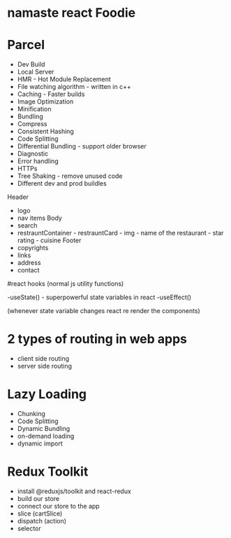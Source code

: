 # namaste react Foodie

# Parcel

- Dev Build
- Local Server
- HMR - Hot Module Replacement
- File watching algorithm - written in c++
- Caching - Faster builds
- Image Optimization
- Minification
- Bundling
- Compress
- Consistent Hashing
- Code Splitting
- Differential Bundling - support older browser
- Diagnostic
- Error handling
- HTTPs
- Tree Shaking - remove unused code
- Different dev and prod buildles


Header
  - logo
  - nav items
Body
  - search
  - restrauntContainer - restrauntCard - img - name of the restaurant - star rating - cuisine
Footer
  - copyrights
  - links
  - address
  - contact


#react hooks
(normal js utility functions)

-useState() - superpowerful state variables in react
-useEffect()

(whenever state variable changes react re render the components)

# 2 types of routing in web apps

- client side routing
- server side routing



# Lazy Loading
- Chunking
- Code Splitting
- Dynamic Bundling
- on-demand loading
- dynamic import


# Redux Toolkit
- install @reduxjs/toolkit and react-redux
- build our store
- connect our store to the app
- slice (cartSlice)
- dispatch (action)
- selector
 